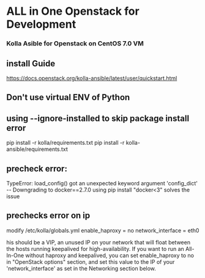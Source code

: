 
# ALL in One Openstack for Development

### Kolla Asible for Openstack on CentOS 7.0 VM

## install Guide
https://docs.openstack.org/kolla-ansible/latest/user/quickstart.html

## Don't use virtual ENV of Python

## using --ignore-installed to skip package install error

pip install -r kolla/requirements.txt
pip install -r kolla-ansible/requirements.txt

## precheck error:
TypeError: load_config() got an unexpected keyword argument 'config_dict'
 -- Downgrading to docker==2.7.0 using pip install "docker<3" solves the issue
 
 
 ## prechecks error on ip
 
 modify /etc/kolla/globals.yml
 enable_haproxy = no
 network_interface = eth0
 
his should be a VIP, an unused IP on your network that will float between
 the hosts running keepalived for high-availability. If you want to run an
 All-In-One without haproxy and keepalived, you can set enable_haproxy to no
 in "OpenStack options" section, and set this value to the IP of your
 'network_interface' as set in the Networking section below.

